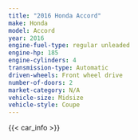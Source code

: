 ```yaml
---
title: "2016 Honda Accord"
make: Honda
model: Accord
year: 2016
engine-fuel-type: regular unleaded
engine-hp: 185
engine-cylinders: 4
transmission-type: Automatic
driven-wheels: Front wheel drive
number-of-doors: 2
market-category: N/A
vehicle-size: Midsize
vehicle-style: Coupe
---
```


{{< car_info >}}
